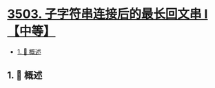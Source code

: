 # [3503. 子字符串连接后的最长回文串 I【中等】](https://github.com/tnotesjs/TNotes.leetcode/tree/main/notes/3503.%20%E5%AD%90%E5%AD%97%E7%AC%A6%E4%B8%B2%E8%BF%9E%E6%8E%A5%E5%90%8E%E7%9A%84%E6%9C%80%E9%95%BF%E5%9B%9E%E6%96%87%E4%B8%B2%20I%E3%80%90%E4%B8%AD%E7%AD%89%E3%80%91)

<!-- region:toc -->

- [1. 📝 概述](#1--概述)

<!-- endregion:toc -->

## 1. 📝 概述

